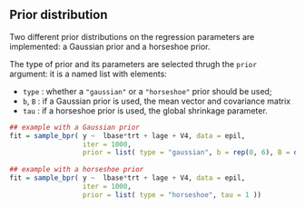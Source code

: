 ## Prior distribution
Two different prior distributions on the regression parameters are implemented: a Gaussian prior and a horseshoe prior.

The type of prior and its parameters are selected thrugh the `prior` argument: it is a named list with elements:
* `type` : whether a `"gaussian"` or a `"horseshoe"` prior should be used;
* `b`, `B` : if a Gaussian prior is used, the mean vector and covariance matrix
* `tau` : if a horseshoe prior is used, the global shrinkage parameter.

```r
## example with a Gaussian prior
fit = sample_bpr( y ~  lbase*trt + lage + V4, data = epil, 
                  iter = 1000,
                  prior = list( type = "gaussian", b = rep(0, 6), B = diag(6) * 3 ) )
                  
## example with a horseshoe prior
fit = sample_bpr( y ~  lbase*trt + lage + V4, data = epil, 
                  iter = 1000,
                  prior = list( type = "horseshoe", tau = 1 ))
```

